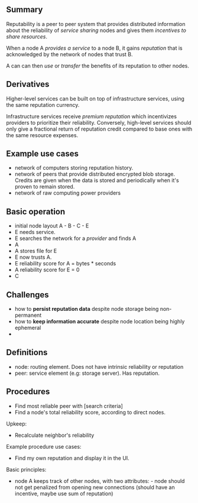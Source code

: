 ## Summary
Reputability is a peer to peer system that provides distributed information about the reliability of *service sharing* nodes and gives them *incentives to share resources*.

When a node A *provides a service* to a node B, it gains *reputation* that is acknowledged by the network of nodes that trust B.

A can can then *use* or *transfer* the benefits of its reputation to other nodes.


## Derivatives

Higher-level services can be built on top of infrastructure services, using the same reputation currency.

Infrastructure services receive *premium reputation* which incentivizes providers to prioritize their reliability. Conversely, high-level services should only give a fractional return of reputation credit compared to base ones with the same resource expenses.

## Example use cases
- network of computers storing reputation history.
- network of peers that provide distributed encrypted blob storage. Credits are given when the data is stored and periodically when it's proven to remain stored.
- network of raw computing power providers


## Basic operation
- initial node layout A - B - C - E
- E needs service.
- E searches the network for a *provider* and finds A
- A
- A stores file for E
- E now trusts A.
- E reliability score for A = bytes * seconds
- A reliability score for E = 0
- C

## Challenges
- how to **persist reputation data** despite node storage being non-permanent
- how to **keep information accurate** despite node location being highly ephemeral
-

## Definitions

- node: routing element. Does not have intrinsic reliability or reputation
- peer: service element (e.g: storage server). Has reputation.

## Procedures
- Find most reliable peer with [search criteria]
- Find a node's total reliability score, according to direct nodes.

Upkeep:
- Recalculate neighbor's reliability


Example procedure use cases:
 - Find my own reputation and display it in the UI.

Basic principles:

- node A keeps track of other nodes, with two attributes: -
node should not get penalized from opening new connections (should have an
incentive, maybe use sum of reputation)
